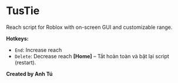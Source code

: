 
# TusTie

Reach script for Roblox with on-screen GUI and customizable range.

**Hotkeys:**
- `End`: Increase reach
- `Delete`: Decrease reach
**[Home]** – Tắt hoàn toàn và bật lại script (restart).

**Created by Anh Tú**
